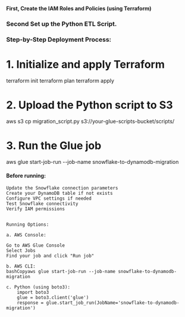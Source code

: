 #### First, Create the IAM Roles and Policies (using Terraform)
### Second Set up the Python ETL Script.
### Step-by-Step Deployment Process:
# 1. Initialize and apply Terraform
terraform init
terraform plan
terraform apply

# 2. Upload the Python script to S3
aws s3 cp migration_script.py s3://your-glue-scripts-bucket/scripts/

# 3. Run the Glue job
aws glue start-job-run --job-name snowflake-to-dynamodb-migration

#### Before running:

    Update the Snowflake connection parameters
    Create your DynamoDB table if not exists
    Configure VPC settings if needed
    Test Snowflake connectivity
    Verify IAM permissions


    Running Options:

    a. AWS Console:

    Go to AWS Glue Console
    Select Jobs
    Find your job and click "Run job"

    b. AWS CLI:
    bashCopyaws glue start-job-run --job-name snowflake-to-dynamodb-migration

    c. Python (using boto3):
        import boto3
        glue = boto3.client('glue')
        response = glue.start_job_run(JobName='snowflake-to-dynamodb-migration')